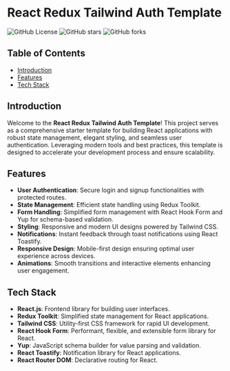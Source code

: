 # React Redux Tailwind Auth Template

![GitHub License](https://img.shields.io/github/license/hawksaggs/react-redux-tailwind-auth-template)
![GitHub stars](https://img.shields.io/github/stars/hawksaggs/react-redux-tailwind-auth-template?style=social)
![GitHub forks](https://img.shields.io/github/forks/hawksaggs/react-redux-tailwind-auth-template?style=social)

## Table of Contents

- [Introduction](#introduction)
- [Features](#features)
- [Tech Stack](#tech-stack)

## Introduction

Welcome to the **React Redux Tailwind Auth Template**! This project serves as a comprehensive starter template for building React applications with robust state management, elegant styling, and seamless user authentication. Leveraging modern tools and best practices, this template is designed to accelerate your development process and ensure scalability.

## Features

- **User Authentication**: Secure login and signup functionalities with protected routes.
- **State Management**: Efficient state handling using Redux Toolkit.
- **Form Handling**: Simplified form management with React Hook Form and Yup for schema-based validation.
- **Styling**: Responsive and modern UI designs powered by Tailwind CSS.
- **Notifications**: Instant feedback through toast notifications using React Toastify.
- **Responsive Design**: Mobile-first design ensuring optimal user experience across devices.
- **Animations**: Smooth transitions and interactive elements enhancing user engagement.

## Tech Stack

- **React.js**: Frontend library for building user interfaces.
- **Redux Toolkit**: Simplified state management for React applications.
- **Tailwind CSS**: Utility-first CSS framework for rapid UI development.
- **React Hook Form**: Performant, flexible, and extensible form library for React.
- **Yup**: JavaScript schema builder for value parsing and validation.
- **React Toastify**: Notification library for React applications.
- **React Router DOM**: Declarative routing for React.
